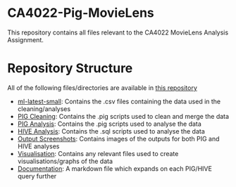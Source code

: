 # CA4022-Pig-MovieLens

This repository contains all files relevant to the CA4022 MovieLens Analysis Assignment.

# Repository Structure

All of the following files/directories are available in [this repository](https://github.com/laramurphyyx/CA4022-Pig-MovieLens)

- [ml-latest-small](https://github.com/laramurphyyx/CA4022-Pig-MovieLens/tree/main/ml-latest-small): Contains the .csv files containing the data used in the cleaning/analyses
- [PIG Cleaning](https://github.com/laramurphyyx/CA4022-Pig-MovieLens/tree/main/PIG%20Cleaning): Contains the .pig scripts used to clean and merge the data
- [PIG Analysis](https://github.com/laramurphyyx/CA4022-Pig-MovieLens/tree/main/PIG%20Analysis): Contains the .pig scripts used to analyse the data
- [HIVE Analysis](https://github.com/laramurphyyx/CA4022-Pig-MovieLens/tree/main/HIVE%20Analysis): Contains the .sql scripts used to analyse the data
- [Output Screenshots](https://github.com/laramurphyyx/CA4022-Pig-MovieLens/tree/main/Output%20Screenshots): Contains images of the outputs for both PIG and HIVE analyses
- [Visualisation](https://github.com/laramurphyyx/CA4022-Pig-MovieLens/tree/main/Visualisation): Contains any relevant files used to create visualisations/graphs of the data
- [Documentation](https://github.com/laramurphyyx/CA4022-Pig-MovieLens/blob/main/Documentation.md): A markdown file which expands on each PIG/HIVE query further